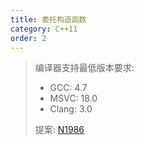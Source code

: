 ```yaml
---
title: 委托构造函数
category: C++11
order: 2
---
```


> 编译器支持最低版本要求:
> * GCC: 4.7
> * MSVC: 18.0
> * Clang: 3.0
>
> 提案: [N1986](http://www.open-std.org/jtc1/sc22/wg21/docs/papers/2006/n1986.pdf)
